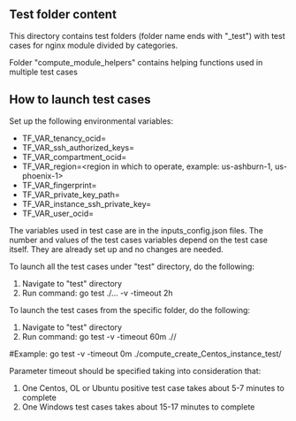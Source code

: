 ## Test folder content

This directory contains test folders (folder name ends with "_test") with test cases for nginx module
divided by categories.

Folder "compute_module_helpers" contains helping functions used in multiple test cases

## How to launch test cases

Set up the following environmental variables:

- TF_VAR_tenancy_ocid=<tenancy OCID>
- TF_VAR_ssh_authorized_keys=<path to the public key>
- TF_VAR_compartment_ocid=<compartment OCID>
- TF_VAR_region=<region in which to operate, example: us-ashburn-1, us-phoenix-1>
- TF_VAR_fingerprint=<PEM key fingerprint>
- TF_VAR_private_key_path=<path to the private key that matches the fingerprint above>
- TF_VAR_instance_ssh_private_key=<path to the private key>
- TF_VAR_user_ocid=<user OCID>

The variables used in test case are in the inputs_config.json files.
The number and values of the test cases variables depend on the test case itself. They are already set up and no changes are needed.

To launch all the test cases under "test" directory, do the following:

1. Navigate to "test" directory
2. Run command: go test ./... -v -timeout 2h

To launch the test cases from the specific folder, do the following:

1. Navigate to "test" directory
2. Run command: go test -v -timeout 60m ./<folder name>/

#Example: go test -v -timeout 0m ./compute_create_Centos_instance_test/

Parameter timeout should be specified taking into consideration that:
1. One Centos, OL or Ubuntu positive test case takes about 5-7 minutes to complete
2. One Windows test cases takes about 15-17 minutes to complete